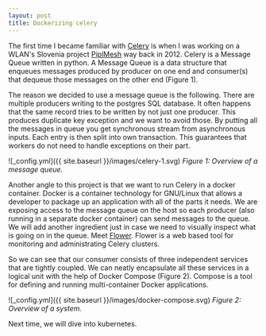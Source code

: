 ```yaml
---
layout: post
title: Dockerizing celery
---
```


The first time I became familiar with [Celery](http://www.celeryproject.org/) is when I was working on a WLAN's Slovenia project [PiplMesh](https://github.com/wlanslovenija/PiplMesh) way back in 2012. Celery is a Message Queue written in python. A Message Queue is a data structure that enqueues messages produced by producer on one end and consumer(s) that dequeue those messages on the other end (Figure 1).

The reason we decided to use a message queue is the following. There are multiple producers writing to the postgres SQL database. It often happens that the same record tries to be written by not just one producer. This produces duplicate key exception and we want to avoid those. By putting all the messages in queue you get synchronous stream from asynchronous inputs. Each entry is then split into own transaction. This guarantees that workers do not need to handle exceptions on their part.

![_config.yml]({{ site.baseurl }}/images/celery-1.svg)
*Figure 1: Overview of a message queue.*

Another angle to this project is that we want to run Celery in a docker container. Docker is a container technology for GNU/Linux that allows a developer to package up an application with all of the parts it needs. We are exposing access to the message queue on the host so each producer (also running in a separate docker container) can send messages to the queue. We will add another ingredient just in case we need to visually inspect what is going on in the queue. Meet [Flower](https://flower.readthedocs.io/). Flower is a web based tool for monitoring and administrating Celery clusters.


So we can see that our consumer consists of three independent services that are tightly coupled. We can neatly encapsulate all these services in a logical unit with the help of Docker Compose (Figure 2). Compose is a tool for defining and running multi-container Docker applications.

![_config.yml]({{ site.baseurl }}/images/docker-compose.svg)
*Figure 2: Overview of a system.*


Next time, we will dive into kubernetes.
